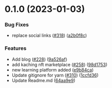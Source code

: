 # 0.1.0 (2023-01-03)


### Bug Fixes

* replace social links ([#318](https://github.com/devbxtzz/free-Web3-resources/issues/318)) ([a2b0f8c](https://github.com/devbxtzz/free-Web3-resources/commit/a2b0f8c1fa8a9dfe04ed4466a3d4cb7c38feab23))


### Features

* Add blog ([#228](https://github.com/devbxtzz/free-Web3-resources/issues/228)) ([9a526af](https://github.com/devbxtzz/free-Web3-resources/commit/9a526af5024be7c60aa04803151c05d3ae720c67))
* add kaching nft marketplace ([#258](https://github.com/devbxtzz/free-Web3-resources/issues/258)) ([98d1753](https://github.com/devbxtzz/free-Web3-resources/commit/98d1753019e0cfbdd2176ad957192520a36926c8))
* new learning platform added ([e9b84ca](https://github.com/devbxtzz/free-Web3-resources/commit/e9b84ca97bdb932b265d121c533884e3ee7bb1f3))
* Update gitignore for yarn ([#310](https://github.com/devbxtzz/free-Web3-resources/issues/310)) ([1ccfd36](https://github.com/devbxtzz/free-Web3-resources/commit/1ccfd3648f71fbe7b97b36cdbe262e44db9f9a0a))
* Update Readme.md ([64aa9e9](https://github.com/devbxtzz/free-Web3-resources/commit/64aa9e93180038a90435ee1ef034fb822ec51ee4))



